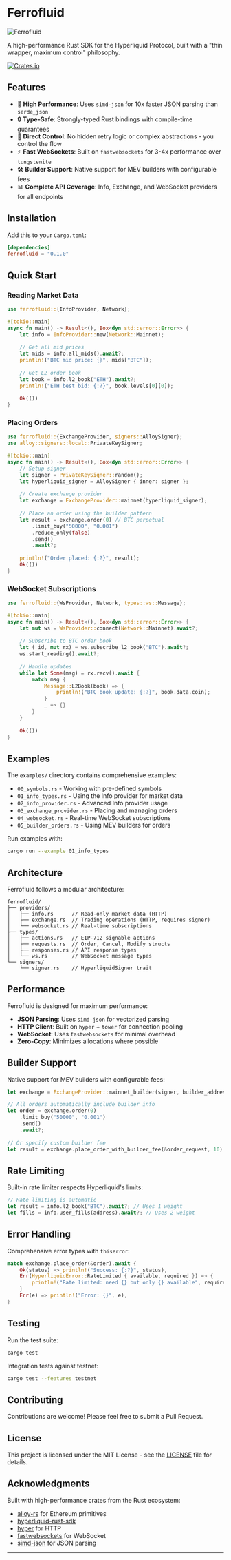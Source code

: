 # Ferrofluid

![Ferrofluid](ferrofluid-background.png)

A high-performance Rust SDK for the Hyperliquid Protocol, built with a "thin wrapper, maximum control" philosophy.

[![Crates.io](https://img.shields.io/crates/v/ferrofluid.svg)](https://crates.io/crates/ferrofluid)

## Features

- 🚀 **High Performance**: Uses `simd-json` for 10x faster JSON parsing than `serde_json`
- 🔒 **Type-Safe**: Strongly-typed Rust bindings with compile-time guarantees
- 🎯 **Direct Control**: No hidden retry logic or complex abstractions - you control the flow
- ⚡ **Fast WebSockets**: Built on `fastwebsockets` for 3-4x performance over `tungstenite`
- 🛠️ **Builder Support**: Native support for MEV builders with configurable fees
- 📊 **Complete API Coverage**: Info, Exchange, and WebSocket providers for all endpoints

## Installation

Add this to your `Cargo.toml`:

```toml
[dependencies]
ferrofluid = "0.1.0"
```

## Quick Start

### Reading Market Data

```rust
use ferrofluid::{InfoProvider, Network};

#[tokio::main]
async fn main() -> Result<(), Box<dyn std::error::Error>> {
    let info = InfoProvider::new(Network::Mainnet);
    
    // Get all mid prices
    let mids = info.all_mids().await?;
    println!("BTC mid price: {}", mids["BTC"]);
    
    // Get L2 order book
    let book = info.l2_book("ETH").await?;
    println!("ETH best bid: {:?}", book.levels[0][0]);
    
    Ok(())
}
```

### Placing Orders

```rust
use ferrofluid::{ExchangeProvider, signers::AlloySigner};
use alloy::signers::local::PrivateKeySigner;

#[tokio::main]
async fn main() -> Result<(), Box<dyn std::error::Error>> {
    // Setup signer
    let signer = PrivateKeySigner::random();
    let hyperliquid_signer = AlloySigner { inner: signer };
    
    // Create exchange provider
    let exchange = ExchangeProvider::mainnet(hyperliquid_signer);
    
    // Place an order using the builder pattern
    let result = exchange.order(0) // BTC perpetual
        .limit_buy("50000", "0.001")
        .reduce_only(false)
        .send()
        .await?;
        
    println!("Order placed: {:?}", result);
    Ok(())
}
```

### WebSocket Subscriptions

```rust
use ferrofluid::{WsProvider, Network, types::ws::Message};

#[tokio::main]
async fn main() -> Result<(), Box<dyn std::error::Error>> {
    let mut ws = WsProvider::connect(Network::Mainnet).await?;
    
    // Subscribe to BTC order book
    let (_id, mut rx) = ws.subscribe_l2_book("BTC").await?;
    ws.start_reading().await?;
    
    // Handle updates
    while let Some(msg) = rx.recv().await {
        match msg {
            Message::L2Book(book) => {
                println!("BTC book update: {:?}", book.data.coin);
            }
            _ => {}
        }
    }
    
    Ok(())
}
```

## Examples

The `examples/` directory contains comprehensive examples:

- `00_symbols.rs` - Working with pre-defined symbols
- `01_info_types.rs` - Using the Info provider for market data
- `02_info_provider.rs` - Advanced Info provider usage
- `03_exchange_provider.rs` - Placing and managing orders
- `04_websocket.rs` - Real-time WebSocket subscriptions
- `05_builder_orders.rs` - Using MEV builders for orders

Run examples with:
```bash
cargo run --example 01_info_types
```

## Architecture

Ferrofluid follows a modular architecture:

```
ferrofluid/
├── providers/
│   ├── info.rs      // Read-only market data (HTTP)
│   ├── exchange.rs  // Trading operations (HTTP, requires signer)
│   └── websocket.rs // Real-time subscriptions
├── types/
│   ├── actions.rs   // EIP-712 signable actions
│   ├── requests.rs  // Order, Cancel, Modify structs
│   ├── responses.rs // API response types
│   └── ws.rs        // WebSocket message types
└── signers/
    └── signer.rs    // HyperliquidSigner trait
```

## Performance

Ferrofluid is designed for maximum performance:

- **JSON Parsing**: Uses `simd-json` for vectorized parsing
- **HTTP Client**: Built on `hyper` + `tower` for connection pooling
- **WebSocket**: Uses `fastwebsockets` for minimal overhead
- **Zero-Copy**: Minimizes allocations where possible

## Builder Support

Native support for MEV builders with configurable fees:

```rust
let exchange = ExchangeProvider::mainnet_builder(signer, builder_address);

// All orders automatically include builder info
let order = exchange.order(0)
    .limit_buy("50000", "0.001")
    .send()
    .await?;
    
// Or specify custom builder fee
let result = exchange.place_order_with_builder_fee(&order_request, 10).await?;
```

## Rate Limiting

Built-in rate limiter respects Hyperliquid's limits:

```rust
// Rate limiting is automatic
let result = info.l2_book("BTC").await?; // Uses 1 weight
let fills = info.user_fills(address).await?; // Uses 2 weight
```

## Error Handling

Comprehensive error types with `thiserror`:

```rust
match exchange.place_order(&order).await {
    Ok(status) => println!("Success: {:?}", status),
    Err(HyperliquidError::RateLimited { available, required }) => {
        println!("Rate limited: need {} but only {} available", required, available);
    }
    Err(e) => println!("Error: {}", e),
}
```

## Testing

Run the test suite:

```bash
cargo test
```

Integration tests against testnet:
```bash
cargo test --features testnet
```

## Contributing

Contributions are welcome! Please feel free to submit a Pull Request.

## License

This project is licensed under the MIT License - see the [LICENSE](LICENSE) file for details.

## Acknowledgments

Built with high-performance crates from the Rust ecosystem:
- [alloy-rs](https://github.com/alloy-rs/alloy) for Ethereum primitives
- [hyperliquid-rust-sdk](https://github.com/hyperliquid-dex/hyperliquid-rust-sdk/tree/master)
- [hyper](https://hyper.rs/) for HTTP
- [fastwebsockets](https://github.com/littledivy/fastwebsockets) for WebSocket
- [simd-json](https://github.com/simd-lite/simd-json) for JSON parsing

---
